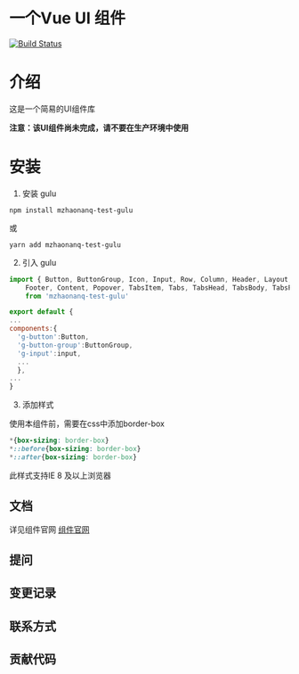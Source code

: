 # 一个Vue UI 组件

[![Build Status](https://travis-ci.org/mzhaonanq/gulu-vue.svg?branch=master)](https://travis-ci.org/mzhaonanq/gulu-vue) 

# 介绍

这是一个简易的UI组件库

**注意：该UI组件尚未完成，请不要在生产环境中使用**

# 安装

1. 安装 gulu

``` 
npm install mzhaonanq-test-gulu
```

或

```
yarn add mzhaonanq-test-gulu
```

2. 引入 gulu

```javascript
import { Button, ButtonGroup, Icon, Input, Row, Column, Header, Layout, Sider,
    Footer, Content, Popover, TabsItem, Tabs, TabsHead, TabsBody, TabsPane, Toast, Plugin} 
    from 'mzhaonanq-test-gulu'

export default {
...
components:{
  'g-button':Button,
  'g-button-group':ButtonGroup,
  'g-input':input,
  ...  
  },
...
}
```

3. 添加样式

使用本组件前，需要在css中添加border-box

```css
*{box-sizing: border-box}
*::before{box-sizing: border-box}
*::after{box-sizing: border-box}
```
此样式支持IE 8 及以上浏览器 

## 文档
  详见组件官网   [组件官网](http://honghuada.top/gulu-vue/)
## 提问

## 变更记录

## 联系方式

## 贡献代码
